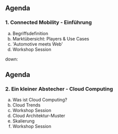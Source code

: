 ## Agenda

<h3 style="text-align: left;">1. Connected Mobility - Einführung</h3>
<ol style="list-style-type: lower-alpha;">
  <li>Begriffsdefinition</li>
  <li>Marktübersicht: Players & Use Cases</li>
  <li>'Automotive meets Web'</li>
  <li>Workshop Session</li>
</ol>

down:

## Agenda

<h3 style="text-align: left;">2. Ein kleiner Abstecher - Cloud Computing</h3>
<ol style="list-style-type: lower-alpha;">
  <li>Was ist Cloud Computing?</li>
  <li>Cloud Trends</li>
  <li>Workshop Session</li>
  <li>Cloud Architektur-Muster</li>
  <li>Skalierung</li>
  <li>Workshop Session</li>
</ol>
